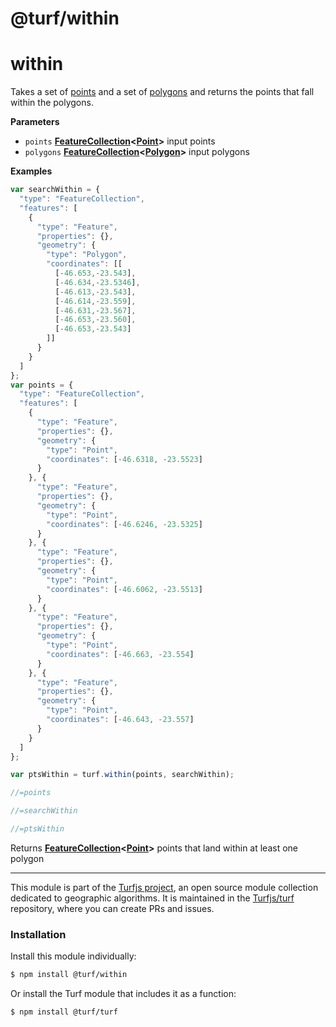 # @turf/within

# within

Takes a set of [points](http://geojson.org/geojson-spec.html#point) and a set of [polygons](http://geojson.org/geojson-spec.html#polygon) and returns the points that fall within the polygons.

**Parameters**

-   `points` **[FeatureCollection](http://geojson.org/geojson-spec.html#featurecollection)&lt;[Point](http://geojson.org/geojson-spec.html#point)>** input points
-   `polygons` **[FeatureCollection](http://geojson.org/geojson-spec.html#featurecollection)&lt;[Polygon](http://geojson.org/geojson-spec.html#polygon)>** input polygons

**Examples**

```javascript
var searchWithin = {
  "type": "FeatureCollection",
  "features": [
    {
      "type": "Feature",
      "properties": {},
      "geometry": {
        "type": "Polygon",
        "coordinates": [[
          [-46.653,-23.543],
          [-46.634,-23.5346],
          [-46.613,-23.543],
          [-46.614,-23.559],
          [-46.631,-23.567],
          [-46.653,-23.560],
          [-46.653,-23.543]
        ]]
      }
    }
  ]
};
var points = {
  "type": "FeatureCollection",
  "features": [
    {
      "type": "Feature",
      "properties": {},
      "geometry": {
        "type": "Point",
        "coordinates": [-46.6318, -23.5523]
      }
    }, {
      "type": "Feature",
      "properties": {},
      "geometry": {
        "type": "Point",
        "coordinates": [-46.6246, -23.5325]
      }
    }, {
      "type": "Feature",
      "properties": {},
      "geometry": {
        "type": "Point",
        "coordinates": [-46.6062, -23.5513]
      }
    }, {
      "type": "Feature",
      "properties": {},
      "geometry": {
        "type": "Point",
        "coordinates": [-46.663, -23.554]
      }
    }, {
      "type": "Feature",
      "properties": {},
      "geometry": {
        "type": "Point",
        "coordinates": [-46.643, -23.557]
      }
    }
  ]
};

var ptsWithin = turf.within(points, searchWithin);

//=points

//=searchWithin

//=ptsWithin
```

Returns **[FeatureCollection](http://geojson.org/geojson-spec.html#featurecollection)&lt;[Point](http://geojson.org/geojson-spec.html#point)>** points that land within at least one polygon

---

This module is part of the [Turfjs project](http://turfjs.org/), an open source
module collection dedicated to geographic algorithms. It is maintained in the
[Turfjs/turf](https://github.com/Turfjs/turf) repository, where you can create
PRs and issues.

### Installation

Install this module individually:

```sh
$ npm install @turf/within
```

Or install the Turf module that includes it as a function:

```sh
$ npm install @turf/turf
```
